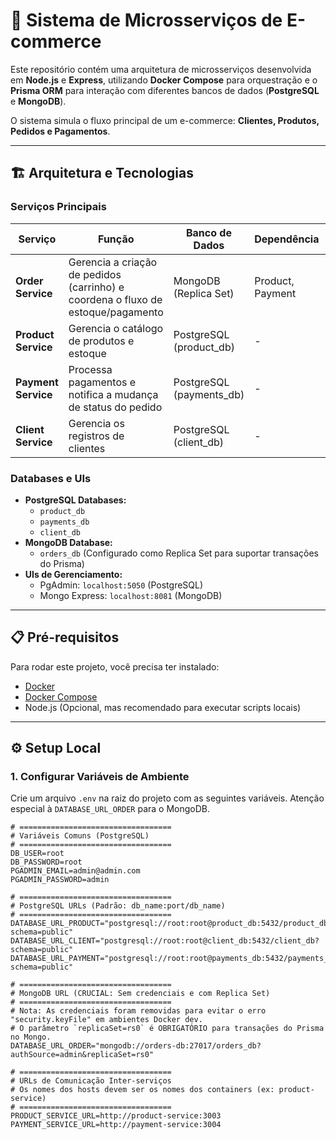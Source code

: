 # 🚀 Sistema de Microsserviços de E-commerce

Este repositório contém uma arquitetura de microsserviços desenvolvida em **Node.js** e **Express**, utilizando **Docker Compose** para orquestração e o **Prisma ORM** para interação com diferentes bancos de dados (**PostgreSQL** e **MongoDB**).

O sistema simula o fluxo principal de um e-commerce: **Clientes, Produtos, Pedidos e Pagamentos**.

---

## 🏗️ Arquitetura e Tecnologias

### Serviços Principais

| Serviço          | Função                                                                 | Banco de Dados             | Dependência        | Porta Exposta |
|-----------------|------------------------------------------------------------------------|---------------------------|------------------|---------------|
| **Order Service**   | Gerencia a criação de pedidos (carrinho) e coordena o fluxo de estoque/pagamento | MongoDB (Replica Set)     | Product, Payment  | 3002          |
| **Product Service** | Gerencia o catálogo de produtos e estoque                               | PostgreSQL (product_db)  | -                | 3003          |
| **Payment Service** | Processa pagamentos e notifica a mudança de status do pedido            | PostgreSQL (payments_db) | -                | 3004          |
| **Client Service**  | Gerencia os registros de clientes                                       | PostgreSQL (client_db)   | -                | 3001          |

### Databases e UIs

- **PostgreSQL Databases:**
  - `product_db`
  - `payments_db`
  - `client_db`
- **MongoDB Database:**
  - `orders_db` (Configurado como Replica Set para suportar transações do Prisma)
- **UIs de Gerenciamento:**
  - PgAdmin: `localhost:5050` (PostgreSQL)
  - Mongo Express: `localhost:8081` (MongoDB)

---

## 📋 Pré-requisitos

Para rodar este projeto, você precisa ter instalado:

- [Docker](https://www.docker.com/)
- [Docker Compose](https://docs.docker.com/compose/)
- Node.js (Opcional, mas recomendado para executar scripts locais)

---

## ⚙️ Setup Local

### 1. Configurar Variáveis de Ambiente

Crie um arquivo `.env` na raiz do projeto com as seguintes variáveis. Atenção especial à `DATABASE_URL_ORDER` para o MongoDB.

```env
# ==================================
# Variáveis Comuns (PostgreSQL)
# ==================================
DB_USER=root
DB_PASSWORD=root
PGADMIN_EMAIL=admin@admin.com
PGADMIN_PASSWORD=admin

# ==================================
# PostgreSQL URLs (Padrão: db_name:port/db_name)
# ==================================
DATABASE_URL_PRODUCT="postgresql://root:root@product_db:5432/product_db?schema=public"
DATABASE_URL_CLIENT="postgresql://root:root@client_db:5432/client_db?schema=public"
DATABASE_URL_PAYMENT="postgresql://root:root@payments_db:5432/payments_db?schema=public"

# ==================================
# MongoDB URL (CRUCIAL: Sem credenciais e com Replica Set)
# ==================================
# Nota: As credenciais foram removidas para evitar o erro "security.keyFile" em ambientes Docker dev.
# O parâmetro `replicaSet=rs0` é OBRIGATÓRIO para transações do Prisma no Mongo.
DATABASE_URL_ORDER="mongodb://orders-db:27017/orders_db?authSource=admin&replicaSet=rs0"

# ==================================
# URLs de Comunicação Inter-serviços
# Os nomes dos hosts devem ser os nomes dos containers (ex: product-service)
# ==================================
PRODUCT_SERVICE_URL=http://product-service:3003
PAYMENT_SERVICE_URL=http://payment-service:3004
